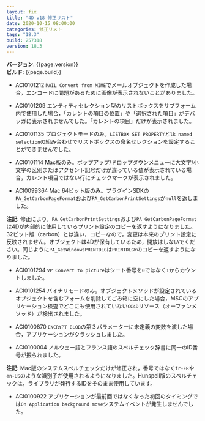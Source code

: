 ```yaml
---
layout: fix
title: "4D v18 修正リスト"
date: 2020-10-15 08:00:00
categories: 修正リスト
tags: "18.3"
build: 257318
version: 18.3
---
```


**バージョン**: {{page.version}}  
**ビルド**: {{page.build}}  

* ACI0101212 ``MAIL Convert from MIME``でメールオブジェクトを作成した場合，エンコードに問題があるために画像が表示されないことがありました。

* ACI0101209 エンティティセレクション型のリストボックスをサブフォーム内で使用した場合，「カレントの項目の位置」や「選択された項目」がデバッガに表示されませんでした。「カレントの項目」だけが表示されました。

* ACI0101135 プロジェクトモードのみ。``LISTBOX SET PROPERTY``と``lk named selection``の組み合わせでリストボックスの命名セレクションを設定することができませんでした。

* ACI0101114 Mac版のみ。ポップアップ/ドロップダウンメニューに大文字/小文字の区別またはアクセント記号だけが違っている値が表示されている場合，カレント項目ではない行にチェックマークが表示されました。

* ACI0099364 Mac 64ビット版のみ。プラグインSDKの``PA_GetCarbonPageFormat``および``PA_GetCarbonPrintSettings``が``null``を返しました。

**注記**: 修正により，``PA_GetCarbonPrintSettings``および``PA_GetCarbonPageFormat``は4Dが内部的に使用しているプリント設定のコピーを返すようになりました。32ビット版（carbon）とは違い，コピーなので，変更は本来のプリント設定に反映されません。オブジェクトは4Dが保有しているため，開放はしないでください。同じように``PA_GetWindowsPRINTDLG``は``PRINTDLGW``のコピーを返すようになりました。

* ACI0101294 ``VP Convert to picture``はシート番号を``0``ではなく``1``からカウントしました。

* ACI0101254 バイナリモードのみ。オブジェクトメソッドが設定されているオブジェクトを含むフォームを削除してごみ箱に空にした場合，MSCのアプリケーション検査でどこにも使用されていない``CC4D``リソース（オーファンメソッド）が検出されました。

* ACI0100870 ``ENCRYPT BLOB``の第３パラメーターに未定義の変数を渡した場合，アプリケーションがクラッシュしました。

* ACI0100004 ノルウェー語とフランス語のスペルチェック辞書に同一のID番号が振られました。

**注記**: Mac版のシステムスペルチェックだけが修正され，番号ではなく``fr-FR``や``en-US``のような識別子が使用されるようになりました。Hunspell版のスペルチェックは，ライブラリが発行するIDをそのまま使用しています。

* ACI0100922 アプリケーションが最前面ではなくなった初回のタイミングでは``On Application background move``システムイベントが発生しませんでした。
